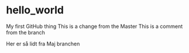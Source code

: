 # hello_world
My first GitHub thing
This is a change from the Master 
This is a comment from the branch

Her er så lidt fra Maj branchen
